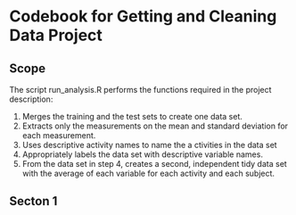 # Codebook for Getting and Cleaning Data Project

## Scope
The script run_analysis.R performs the functions required in the project description:
1.  Merges the training and the test sets to create one     data set.
2.  Extracts only the measurements on the mean and          standard deviation for each measurement. 
3.  Uses descriptive activity names to name the a           ctivities in the data set
4.  Appropriately labels the data set with descriptive      variable names. 
5.  From the data set in step 4, creates a second,          independent tidy data set with the average of each      variable for each activity and each subject.
## Secton 1
